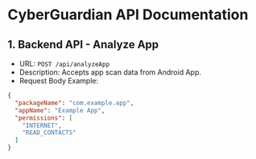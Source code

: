# CyberGuardian API Documentation

## 1. Backend API - Analyze App
- URL: `POST /api/analyzeApp`
- Description: Accepts app scan data from Android App.
- Request Body Example:
```json
{
  "packageName": "com.example.app",
  "appName": "Example App",
  "permissions": [
    "INTERNET",
    "READ_CONTACTS"
  ]
}

